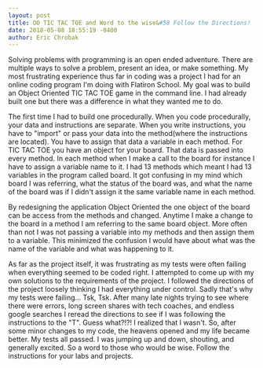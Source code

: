 ```yaml
---
layout: post
title: OO TIC TAC TOE and Word to the wise&#58 Follow the Directions!
date: 2018-05-08 18:55:19 -0400
author: Eric Chrobak
---
```


Solving problems with programming is an open ended adventure. There are multiple ways to solve a problem, present an idea, or make something. My most frustrating experience thus far in coding was a project I had for an online coding program I'm doing with Flatiron School. My goal was to build an Object Oriented TIC TAC TOE game in the command line. I had already built one but there was a difference in what they wanted me to do.

The first time I had to build one procedurally. When you code procedurally, your data and instructions are separate. When you write instructions, you have to "import" or pass your data into the method(where the instructions are located). You have to assign that data a variable in each method. For TIC TAC TOE you have an object for your board.  That data is passed into  every method. In each method when I make a call to the board for instance I have to assign a variable name to it. I had 13 methods which meant I had 13 variables in the program called board. It got confusing in my mind which board I was referring, what the status of the board was, and what the name of the board was if I didn't assign it the same variable name in each method.

By redesigning the application Object Oriented the one object of the board can be access from the methods and changed. Anytime I make a change to the board in a method I am referring to the same board object. More often than not I was not passing a variable into my methods and then assign them to a variable. This minimized the confusion I would have about what was the name of the variable and what was happening to it.

As far as the project itself, it was frustrating as my tests were often failing when everything seemed to be coded right. I attempted to come up with my own solutions to the requirements of the project. I followed the directions of the project loosely thinking I had everything under control. Sadly that's why my tests were failing... Tsk, Tsk. After many late nights trying to see where there were errors, long screen shares with tech coaches, and endless google searches I reread the directions to see if I was following the instructions to the "T". Guess what?!?! I realized that I wasn't. So, after some minor changes to my code, the heavens opened and my life became better. My tests all passed. I was jumping up and down, shouting, and generally excited. So a word to those who would be wise. Follow the instructions for your labs and projects.
